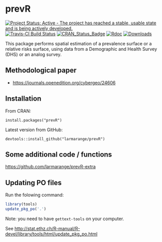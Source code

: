 # prevR

[![Project Status: Active - The project has reached a stable, usable state and is being actively developed.](http://www.repostatus.org/badges/0.1.0/active.svg)](http://www.repostatus.org/#active) 
[![Travis-CI Build Status](https://travis-ci.org/larmarange/prevR.svg?branch=master)](https://travis-ci.org/larmarange/prevR)
[![CRAN_Status_Badge](http://www.r-pkg.org/badges/version/prevR)](http://cran.r-project.org/web/packages/prevR) 
[![Rdoc](http://www.rdocumentation.org/badges/version/prevR)](http://www.rdocumentation.org/packages/prevR)
[![Downloads](https://cranlogs.r-pkg.org/badges/prevR)](https://cran.r-project.org/package=prevR)

This package performs spatial estimation of a prevalence surface
or a relative risks surface, using data from a Demographic and Health
Survey (DHS) or an analog survey.

## Methodological paper

* <https://journals.openedition.org/cybergeo/24606>

## Installation

From CRAN:

```
install.packages("prevR")
```

Latest version from GitHub:

```
devtools::install_github("larmarange/prevR")
```

## Some additional code / functions

<https://github.com/larmarange/prevR-extra>


## Updating PO files

Run the folowing command:

```r
library(tools)
update_pkg_po('.')
```

Note: you need to have `gettext-tools` on your computer. 

See <http://stat.ethz.ch/R-manual/R-devel/library/tools/html/update_pkg_po.html>